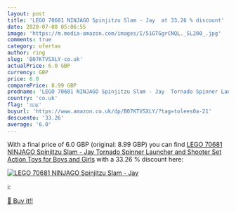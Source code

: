 ```yaml
---
layout: post
title: 'LEGO 70681 NINJAGO Spinjitzu Slam - Jay  at 33.26 % discount'
date: 2020-07-08 05:06:55
image: 'https://m.media-amazon.com/images/I/51GTGgrCNQL._SL200_.jpg'
comments: true
category: ofertas
author: ring
slug: 'B07KTVSXLY-co.uk'
actualPrice: 6.0 GBP
currency: GBP
price: 6.0
comparePrice: 8.99 GBP
prodname: 'LEGO 70681 NINJAGO Spinjitzu Slam - Jay  Tornado Spinner Launcher and Shooter Set  Action Toys for Boys and Girls'
country: 'co.uk'
flag: '🇬🇧'
buyurl: 'https://www.amazon.co.uk/dp/B07KTVSXLY/?tag=tolees0a-21'
descuento: '33.26'
average: '6.0'
---
```


With a final price of 6.0 GBP (original: 8.99 GBP) you can find [LEGO 70681 NINJAGO Spinjitzu Slam - Jay  Tornado Spinner Launcher and Shooter Set  Action Toys for Boys and Girls](https://www.amazon.co.uk/dp/B07KTVSXLY/?tag=tolees0a-21) with a  33.26 % discount here:

[![LEGO 70681 NINJAGO Spinjitzu Slam - Jay ](https://m.media-amazon.com/images/I/51GTGgrCNQL._SL200_.jpg)](https://www.amazon.co.uk/dp/B07KTVSXLY/?tag=tolees0a-21)

ℹ️:


[🛒 Buy it!!](https://www.amazon.co.uk/dp/B07KTVSXLY/?tag=tolees0a-21)
